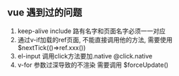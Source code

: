 ## vue 遇到过的问题
1. keep-alive include 路有名字和页面名字必须一一对应
2. 通过v-if加载的ref页面, 不能直接调用他的方法, 需要使用 $nextTick(()=>ref.xxx())
3. el-input 调用click方法要加.native  @click.native
4. v-for 参数过深导致的不渲染 需要调用 $forceUpdate()